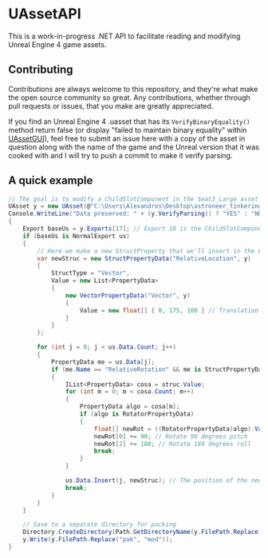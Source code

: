 # UAssetAPI
This is a work-in-progress .NET API to facilitate reading and modifying Unreal Engine 4 game assets.

## Contributing
Contributions are always welcome to this repository, and they're what make the open source community so great. Any contributions, whether through pull requests or issues, that you make are greatly appreciated.

If you find an Unreal Engine 4 .uasset that has its `VerifyBinaryEquality()` method return false (or display "failed to maintain binary equality" within [UAssetGUI](https://github.com/atenfyr/UAssetGUI)), feel free to submit an issue here with a copy of the asset in question along with the name of the game and the Unreal version that it was cooked with and I will try to push a commit to make it verify parsing.

## A quick example
```cs
// The goal is to modify a ChildSlotComponent in the Seat3_Large asset in order to rotate and translate the slots so that the seat faces forward
UAsset y = new UAsset(@"C:\Users\Alexandros\Desktop\astroneer_tinkering\pak\Astro\Content\Components_Large\Seat3_Large.uasset");
Console.WriteLine("Data preserved: " + (y.VerifyParsing() ? "YES" : "NO"));
{
    Export baseUs = y.Exports[17]; // Export 18 is the ChildSlotComponent we want to modify
    if (baseUs is NormalExport us)
    {
        // Here we make a new StructProperty that we'll insert in the ChildSlotComponent category to translate it
        var newStruc = new StructPropertyData("RelativeLocation", y)
        {
            StructType = "Vector",
            Value = new List<PropertyData>
            {
                new VectorPropertyData("Vector", y)
                {
                    Value = new float[] { 0, 175, 100 } // Translation in unreal units (X, Y, Z)
                }
            }
        };

        for (int j = 0; j < us.Data.Count; j++)
        {
            PropertyData me = us.Data[j];
            if (me.Name == "RelativeRotation" && me is StructPropertyData struc)
            {
                IList<PropertyData> cosa = struc.Value;
                for (int m = 0; m < cosa.Count; m++)
                {
                    PropertyData algo = cosa[m];
                    if (algo is RotatorPropertyData)
                    {
                        float[] newRot = ((RotatorPropertyData)algo).Value;
                        newRot[0] += 90; // Rotate 90 degrees pitch
                        newRot[2] += 180; // Rotate 180 degrees roll
                        break;
                    }
                }

                us.Data.Insert(j, newStruc); // The position of the new StructProperty in the category doesn't actually matter
                break;
            }
        }
    }

    // Save to a separate directory for packing
    Directory.CreateDirectory(Path.GetDirectoryName(y.FilePath.Replace("pak", "mod")));
    y.Write(y.FilePath.Replace("pak", "mod"));
}
```
